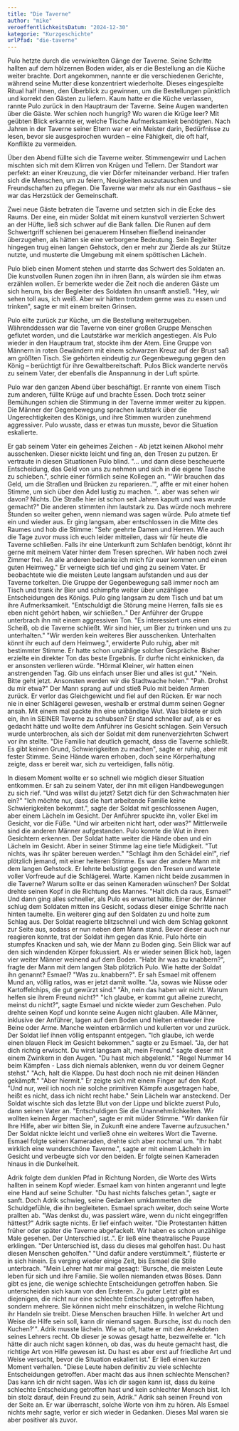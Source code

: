 ```yaml
---
title: "Die Taverne"
author: "mike"
veroeffentlichkeitsDatum: "2024-12-30"
kategorie: "Kurzgeschichte"
urlPfad: "die-taverne"
---
```


Pulo hetzte durch die verwinkelten Gänge der Taverne. Seine Schritte hallten auf dem hölzernen Boden wider, als er die Bestellung an die Küche weiter brachte.
Dort angekommen, nannte er die verschiedenen Gerichte, während seine Mutter diese konzentriert wiederholte. Dieses eingespielte Ritual half ihnen, den Überblick zu gewinnen, um die Bestellungen pünktlich und korrekt den Gästen zu liefern.
Kaum hatte er die Küche verlassen, rannte Pulo zurück in den Hauptraum der Taverne. Seine Augen wanderten über die Gäste. Wer schien noch hungrig? Wo waren die Krüge leer? Mit geübten Blick erkannte er, welche Tische Aufmerksamkeit benötigten. Nach Jahren in der Taverne seiner Eltern war er ein Meister darin, Bedürfnisse zu lesen, bevor sie ausgesprochen wurden – eine Fähigkeit, die oft half, Konflikte zu vermeiden.

Über den Abend füllte sich die Taverne weiter. Stimmengewirr und Lachen mischten sich mit dem Klirren von Krügen und Tellern. Der Standort war perfekt: an einer Kreuzung, die vier Dörfer miteinander verband. Hier trafen sich die Menschen, um zu feiern, Neuigkeiten auszutauschen und Freundschaften zu pflegen. Die Taverne war mehr als nur ein Gasthaus – sie war das Herzstück der Gemeinschaft.

Zwei neue Gäste betraten die Taverne und setzten sich in die Ecke des Raums. Der eine, ein müder Soldat mit einem kunstvoll verzierten Schwert an der Hüfte, ließ sich schwer auf die Bank fallen. Die Runen auf dem Schwertgriff schienen bei genauerem Hinsehen fließend ineinander überzugehen, als hätten sie eine verborgene Bedeutung. Sein Begleiter hingegen trug einen langen Gehstock, den er mehr zur Zierde als zur Stütze nutzte, und musterte die Umgebung mit einem spöttischen Lächeln.

Pulo blieb einen Moment stehen und starrte das Schwert des Soldaten an. Die kunstvollen Runen zogen ihn in ihren Bann, als würden sie ihm etwas erzählen wollen. Er bemerkte weder die Zeit noch die anderen Gäste um sich herum, bis der Begleiter des Soldaten ihn unsanft anstieß. "Hey, wir sehen toll aus, ich weiß. Aber wir hätten trotzdem gerne was zu essen und trinken", sagte er mit einem breiten Grinsen.

Pulo eilte zurück zur Küche, um die Bestellung weiterzugeben. Währenddessen war die Taverne von einer großen Gruppe Menschen geflutet worden, und die Lautstärke war merklich angestiegen. Als Pulo wieder in den Hauptraum trat, stockte ihm der Atem. Eine Gruppe von Männern in roten Gewändern mit einem schwarzen Kreuz auf der Brust saß am größten Tisch. Sie gehörten eindeutig zur Gegenbewegung gegen den König – berüchtigt für ihre Gewaltbereitschaft. Pulos Blick wanderte nervös zu seinem Vater, der ebenfalls die Anspannung in der Luft spürte.

Pulo war den ganzen Abend über beschäftigt. Er rannte von einem Tisch zum anderen, füllte Krüge auf und brachte Essen. Doch trotz seiner Bemühungen schien die Stimmung in der Taverne immer weiter zu kippen. Die Männer der Gegenbewegung sprachen lautstark über die Ungerechtigkeiten des Königs, und ihre Stimmen wurden zunehmend aggressiver. Pulo wusste, dass er etwas tun musste, bevor die Situation eskalierte.

Er gab seinem Vater ein geheimes Zeichen - Ab jetzt keinen Alkohol mehr ausschenken. Dieser nickte leicht und fing an, den Tresen zu putzen. Er vertraute in diesen Situationen Pulo blind.
"... und dann diese bescheuerte Entscheidung, das Geld von uns zu nehmen und sich in die eigene Tasche zu schieben.", schrie einer förmlich seine Kollegen an.
"'Wir brauchen das Geld, um die Straßen und Brücken zu reparieren..'", affte er mit einer hohen Stimme, um sich über den Adel lustig zu machen.
".. aber was sehen wir davon? Nichts. Die Straße hier ist schon seit Jahren kaputt und was wurde gemacht?"
Die anderen stimmten ihm lautstark zu.
Das würde noch mehrere Stunden so weiter gehen, wenn niemand was sagen würde. Pulo atmete tief ein und wieder aus. Er ging langsam, aber entschlossen in die Mitte des Raumes und hob die Stimme:
"Sehr geehrte Damen und Herren. Wie auch die Tage zuvor muss ich euch leider mitteilen, dass wir für heute die Taverne schließen. Falls ihr eine Unterkunft zum Schlafen benötigt, könnt ihr gerne mit meinem Vater hinter dem Tresen sprechen. Wir haben noch zwei Zimmer frei. An alle anderen bedanke ich mich für euer kommen und einen guten Heimweg."
Er verneigte sich tief und ging zu seinem Vater. Er beobachtete wie die meisten Leute langsam aufstanden und aus der Taverne torkelten.
Die Gruppe der Gegenbewegung saß immer noch am Tisch und trank ihr Bier und schimpfte weiter über unzähligee Entscheidungen des Königs. Pulo ging langsam zu dem Tisch und bat um ihre Aufmerksamkeit.
"Entschuldigt die Störung meine Herren, falls sie es eben nicht gehört haben, wir schließen.."
Der Anführer der Gruppe unterbrach ihn mit einem aggressiven Ton.
"Es interessiert uns einen Scheiß, ob die Taverne schließt. Wir sind hier, um Bier zu trinken und uns zu unterhalten."
"Wir werden kein weiteres Bier ausschenken. Unterhalten könnt ihr euch auf dem Heimweg.", erwiderte Pulo ruhig, aber mit bestimmter Stimme. Er hatte schon unzählige solcher Gespräche. Bisher erzielte ein direkter Ton das beste Ergebnis. Er durfte nicht einknicken, da er ansonsten verlieren würde.
"Hörmal Kleiner, wir hatten einen anstrengenden Tag. Gib uns einfach unser Bier und alles ist gut."
"Nein. Bitte geht jetzt. Ansonsten werden wir die Stadtwache holen."
"Pah. Drohst du mir etwa?"
Der Mann sprang auf und stieß Pulo mit beiden Armen zurück. Er verlor das Gleichgewicht und fiel auf den Rücken. Er war noch nie in einer Schlägerei gewesen, weshalb er erstmal dumm seinen Gegner ansah. Mit einem mal packte ihn eine unbändige Wut. Was bildete er sich ein, ihn in SEINER Taverne zu schubsen? Er stand schneller auf, als er es gedacht hätte und wollte dem Anführer ins Gesicht schlagen.
Sein Versuch wurde unterbrochen, als sich der Soldat mit dem runenverziehrten Schwert vor ihn stellte.
"Die Familie hat deutlich gemacht, dass die Taverne schließt. Es gibt keinen Grund, Schwierigkeiten zu machen", sagte er ruhig, aber mit fester Stimme. Seine Hände waren erhoben, doch seine Körperhaltung zeigte, dass er bereit war, sich zu verteidigen, falls nötig.

In diesem Moment wollte er so schnell wie möglich dieser Situation entkommen. Er sah zu seinem Vater, der ihn mit eiligen Handbewegungen zu sich rief.
"Und was willst du jetzt? Setzt dich für den Schwachmaten hier ein?"
"Ich möchte nur, dass die hart arbeitende Familie keine Schwierigkeiten bekommt.", sagte der Soldat mit geschlossenen Augen, aber einem Lächeln im Gesicht.
Der Anführer spuckte ihn, voller Ekel im Gesicht, vor die Füße.
"Und wir arbeiten nicht hart, oder was?"
Mittlerweile sind die anderen Männer aufgestanden. Pulo konnte die Wut in ihren Gesichtern erkennen.
Der Soldat hatte weiter die Hände oben und ein Lächeln im Gesicht. Aber in seiner Stimme lag eine tiefe Müdigkeit.
"Tut nichts, was ihr später bereuen werden."
"Schlagt ihm den Schädel ein!", rief plötzlich jemand, mit einer heiteren Stimme. Es war der andere Mann mit dem langen Gehstock. Er lehnte belustigt gegen den Tresen und wartete voller Vorfreude auf die Schlägerei.
Warte. Kamen nicht beide zusammen in die Taverne? Warum sollte er das seinen Kameraden wünschen?
Der Soldat drehte seinen Kopf in die Richtung des Mannes.
"Halt dich da raus, Esmael!"
Und dann ging alles schneller, als Pulo es erwartet hätte. Einer der Männer schlug dem Soldaten mitten ins Gesicht, sodass dieser einige Schritte nach hinten taumelte.
Ein weiterer ging auf den Soldaten zu und holte zum Schlag aus. Der Soldat reagierte blitzschnell und wich dem Schlag gekonnt zur Seite aus, sodass er nun neben dem Mann stand. Bevor dieser auch nur reagieren konnte, trat der Soldat ihm gegen das Knie. Pulo hörte ein stumpfes Knacken und sah, wie der Mann zu Boden ging.
Sein Blick war auf den sich windenden Körper fokussiert. Als er wieder seinen Blick hob, lagen vier weiter Männer weinend auf dem Boden.
"Habt ihr was zu knabbern?", fragte der Mann mit dem langen Stab plötzlich Pulo.
Wie hatte der Soldat ihn genannt? Esmael?
"Was zu..knabbern?".
Er sah Esmael mit offenem Mund an, völlig ratlos, was er jetzt damit wollte.
"Ja, sowas wie Nüsse oder Kartoffelchips, die gut gewürzt sind."
"Äh, nein das haben wir nicht. Warum helfen sie ihrem Freund nicht?"
"Ich glaube, er kommt gut alleine zurecht, meinst du nicht?", sagte Esmael und nickte wieder zum Geschehen.
Pulo drehte seinen Kopf und konnte seine Augen nicht glauben. Alle Männer, inklusive der Anführer, lagen auf dem Boden und hielten entweder ihre Beine oder Arme. Manche weinten erbärmlich und kullerten vor und zurück.
Der Soldat lief ihnen völlig entspannt entgegen.
"Ich glaube, ich werde einen blauen Fleck im Gesicht bekommen." sagte er zu Esmael.
"Ja, der hat dich richtig erwischt. Du wirst langsam alt, mein Freund." sagte dieser mit einem Zwinkern in den Augen.
"Du hast mich abgelenkt."
"Regel Nummer 14 beim Kämpfen - Lass dich niemals ablenken, wenn du vor deinem Gegner stehst."
"Ach, halt die Klappe. Du hast doch noch nie mit deinen Händen gekämpft."
"Aber hiermit."
Er zeigte sich mit einem Finger auf den Kopf.
"Und nur, weil ich noch nie solche primitiven Kämpfe ausgetragen habe, heißt es nicht, dass ich nicht recht habe."
Sein Lächeln war ansteckend.
Der Soldat wischte sich das letzte Blut von der Lippe und blickte zuerst Pulo, dann seinen Vater an.
"Entschuldigen Sie die Unannehmlichkeiten. Wir wollten keinen Ärger machen", sagte er mit müder Stimme.
"Wir danken für Ihre Hilfe, aber wir bitten Sie, in Zukunft eine andere Taverne aufzusuchen."
Der Soldat nickte leicht und verließ ohne ein weiteres Wort die Taverne.
Esmael folgte seinen Kameraden, drehte sich aber nochmal um.
"Ihr habt wirklich eine wunderschöne Taverne.", sagte er mit einem Lächeln im Gesicht und verbeugte sich vor den beiden. Er folgte seinen Kameraden hinaus in die Dunkelheit.

Adrik folgte dem dunklen Pfad in Richtung Norden, die Worte des Wirts hallten in seinem Kopf wieder.
Esmael kam von hinten angerannt und legte eine Hand auf seine Schulter.
"Du hast nichts falsches getan.", sagte er sanft.
Doch Adrik schwieg, seine Gedanken umklammerten die Schuldgefühle, die ihn begleiteten. Esmael sprach weiter, doch seine Worte prallten ab.
"Was denkst du, was passiert wäre, wenn du nicht eingegriffen hättest?"
Adrik sagte nichts. Er lief einfach weiter.
"Die Protestanten hätten früher oder später die Taverne abgefackelt. Wir haben es schon unzählige Male gesehen. Der Unterschied ist..".
Er ließ eine theatralische Pause erklingen.
"Der Unterschied ist, dass du dieses mal geholfen hast. Du hast diesen Menschen geholfen."
"Und dafür andere verstümmelt.", flüsterte er in sich hinein.
Es verging wieder einige Zeit, bis Esmael die Stille unterbrach.
"Mein Lehrer hat mir mal gesagt: 'Bursche, die meisten Leute leben für sich und ihre Familie. Sie wollen niemanden etwas Böses. Dann gibt es jene, die wenige schlechte Entscheidungen getroffen haben. Sie unterscheiden sich kaum von den Ersteren. Zu guter Letzt gibt es diejenigen, die nicht nur eine schlechte Entscheidung getroffen haben, sondern mehrere. Sie können nicht mehr einschätzen, in welche Richtung ihr Handeln sie treibt. Diese Menschen brauchen Hilfe. In welcher Art und Weise die Hilfe sein soll, kann dir niemand sagen. Bursche, isst du noch den Kuchen?'".
Adrik musste lächeln. Wie so oft, hatte er mit den Anekdoten seines Lehrers recht. Ob dieser je sowas gesagt hatte, bezweifelte er.
"Ich hätte dir auch nicht sagen können, ob das, was du heute gemacht hast, die richtige Art von Hilfe gewesen ist. Du hast es aber erst auf friedliche Art und Weise versucht, bevor die Situation eskaliert ist."
Er ließ einen kurzen Moment verhallen.
"Diese Leute haben definitiv zu viele schlechte Entscheidungen getroffen. Aber macht das aus ihnen schlechte Menschen? Das kann ich dir nicht sagen. Was ich dir sagen kann ist, dass du keine schlechte Entscheidung getroffen hast und kein schlechter Mensch bist. Ich bin stolz darauf, dein Freund zu sein, Adrik."
Adrik sah seinen Freund von der Seite an. Er war überrascht, solche Worte von ihm zu hören. Als Esmael nichts mehr sagte, verlor er sich wieder in Gedanken. Dieses Mal waren sie aber positiver als zuvor.
